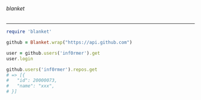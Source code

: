 ###### blanket
---



```.rb
require 'blanket'

github = Blanket.wrap("https://api.github.com")

user = github.users('inf0rmer').get
user.login

github.users('inf0rmer').repos.get
# => [{
#   "id": 20000073,
#   "name": "xxx",
# }]


```

```
```

```
```

```
```

```
```

```
```

```
```

```
```

```
```

```
```

```
```

```
```

```
```

```
```

```
```

```
```

```
```

```
```

```
```

```
```

```
```

```
```

```
```

```
```

```
```

```
```

```
```

```
```

```
```

```
```

```
```

```
```

```
```

```
```

